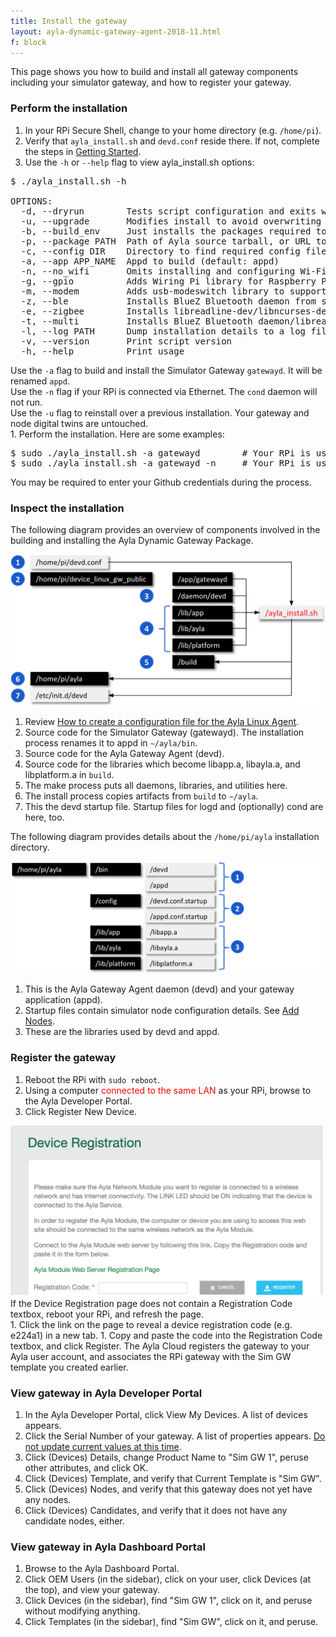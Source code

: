 ```yaml
---
title: Install the gateway
layout: ayla-dynamic-gateway-agent-2018-11.html
f: block
---
```


This page shows you how to build and install all gateway components including your simulator gateway, and how to register your gateway.

### Perform the installation

1. In your RPi Secure Shell, change to your home directory (e.g. <code>/home/pi</code>).
1. Verify that <code>ayla_install.sh</code> and <code>devd.conf</code> reside there. If not, complete the steps in [Getting Started](../../getting-started).
1. Use the <code>-h</code> or <code>--help</code> flag to view ayla_install.sh options:
<pre>
$ ./ayla_install.sh -h
&nbsp;
OPTIONS:
  -d, --dryrun        Tests script configuration and exits without modifying the system
  -u, --upgrade       Modifies install to avoid overwriting existing config
  -b, --build_env     Just installs the packages required to compile Ayla modules
  -p, --package PATH  Path of Ayla source tarball, or URL to GIT repo (default: device_linux_public.git)
  -c, --config DIR    Directory to find required config files (default: /home/pi/)
  -a, --app APP_NAME  Appd to build (default: appd)
  -n, --no_wifi       Omits installing and configuring Wi-Fi-specific components
  -g, --gpio          Adds Wiring Pi library for Raspberry Pi
  -m, --modem         Adds usb-modeswitch library to support USB connected [cellular] modems
  -z, --ble           Installs BlueZ Bluetooth daemon from source to enable full BLE support
  -e, --zigbee        Installs libreadline-dev/libncurses-dev to enable full ZigBee support
  -t, --multi         Installs BlueZ Bluetooth daemon/libreadline-dev/libncurses-dev to enable BLE/ZigBee support
  -l, --log PATH      Dump installation details to a log file
  -v, --version       Print script version
  -h, --help          Print usage
</pre>
<div>Use the <code>-a</code> flag to build and install the Simulator Gateway <code>gatewayd</code>. It will be renamed <code>appd</code>.</div>
<div>Use the <code>-n</code> flag if your RPi is connected via Ethernet. The <code>cond</code> daemon will not run.</div>
<div>Use the <code>-u</code> flag to reinstall over a previous installation. Your gateway and node digital twins are untouched.</div>
1. Perform the installation. Here are some examples:
<pre>
$ sudo ./ayla_install.sh -a gatewayd        # Your RPi is using Wi-Fi
$ sudo ./ayla_install.sh -a gatewayd -n     # Your RPi is using Ethernet
</pre>
<div>You may be required to enter your Github credentials during the process.</div>

### Inspect the installation

The following diagram provides an overview of components involved in the building and installing the Ayla Dynamic Gateway Package.

<img src="inspect-installation.png" width="600">

1. Review [How to create a configuration file for the Ayla Linux Agent](/blog/how-to-create-a-configuration-file-for-the-ayla-linux-agent/).
1. Source code for the Simulator Gateway (gatewayd). The installation process renames it to appd in <code>&sim;/ayla/bin</code>.
1. Source code for the Ayla Gateway Agent (devd). 
1. Source code for the libraries which become libapp.a, libayla.a, and libplatform.a in <code>build</code>.
1. The make process puts all daemons, libraries, and utilities here. 
1. The install process copies artifacts from <code>build</code> to <code>&sim;/ayla</code>.
1. This the devd startup file. Startup files for logd and (optionally) cond are here, too.

The following diagram provides details about the <code>/home/pi/ayla</code> installation directory.

<img src="inspect-installation-details.png" width="600">

1. This is the Ayla Gateway Agent daemon (devd) and your gateway application (appd).
1. Startup files contain simulator node configuration details. See [Add Nodes](../add-nodes).
1. These are the libraries used by devd and appd.

### Register the gateway

1. Reboot the RPi with <code>sudo reboot</code>.
1. Using a computer <span style="color:red;">connected to the same LAN</span> as your RPi, browse to the Ayla Developer Portal.
1. Click Register New Device. 
<img src="register-new-device-found.png" width="500">
<div>If the Device Registration page does not contain a Registration Code textbox, reboot your RPi, and refresh the page.</div>
1. Click the link on the page to reveal a device registration code (e.g. e224a1) in a new tab.
1. Copy and paste the code into the Registration Code textbox, and click Register. The Ayla Cloud registers the gateway to your Ayla user account, and associates the RPi gateway with the Sim GW template you created earlier.

### View gateway in Ayla Developer Portal

1. In the Ayla Developer Portal, click View My Devices. A list of devices appears.
1. Click the Serial Number of your gateway. A list of properties appears. <u>Do not update current values at this time</u>.
1. Click (Devices) Details, change Product Name to "Sim GW 1", peruse other attributes, and click OK.
1. Click (Devices) Template, and verify that Current Template is "Sim GW".
1. Click (Devices) Nodes, and verify that this gateway does not yet have any nodes.
1. Click (Devices) Candidates, and verify that it does not have any candidate nodes, either.

### View gateway in Ayla Dashboard Portal

1. Browse to the Ayla Dashboard Portal.
1. Click OEM Users (in the sidebar), click on your user, click Devices (at the top), and view your gateway. 
1. Click Devices (in the sidebar), find "Sim GW 1", click on it, and peruse without modifying anything.
1. Click Templates (in the sidebar), find "Sim GW", click on it, and peruse.



